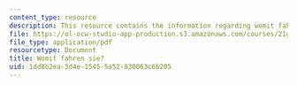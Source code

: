 ```yaml
---
content_type: resource
description: This resource contains the information regarding womit fahren sie?.
file: https://ol-ocw-studio-app-production.s3.amazonaws.com/courses/21g-401-german-i-fall-2008/1dd8b2ea3d4e15455a52830063c6b205_MIT21G_401F08_womi.pdf
file_type: application/pdf
resourcetype: Document
title: Womit fahren sie?
uid: 1dd8b2ea-3d4e-1545-5a52-830063c6b205
---
```


